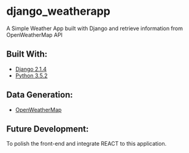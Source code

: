 # django_weatherapp
A Simple Weather App built with Django and retrieve information from OpenWeatherMap API

## Built With:

* [Django 2.1.4](https://docs.djangoproject.com/en/2.1/releases/2.1.4/)
* [Python 3.5.2](https://www.python.org/downloads/release/python-352/)

## Data Generation:

* [OpenWeatherMap](https://openweathermap.org/)

## Future Development:

To polish the front-end and integrate REACT to this application.
